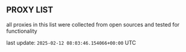 ## PROXY LIST

all proxies in this list were collected from open sources and tested for functionality

last update: `2025-02-12 08:03:46.154066+00:00` UTC